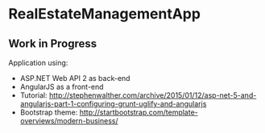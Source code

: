 # RealEstateManagementApp
## Work in Progress

Application using:
 * ASP.NET Web API 2 as back-end
 * AngularJS as a front-end
 * Tutorial: http://stephenwalther.com/archive/2015/01/12/asp-net-5-and-angularjs-part-1-configuring-grunt-uglify-and-angularjs
 * Bootstrap theme: http://startbootstrap.com/template-overviews/modern-business/
